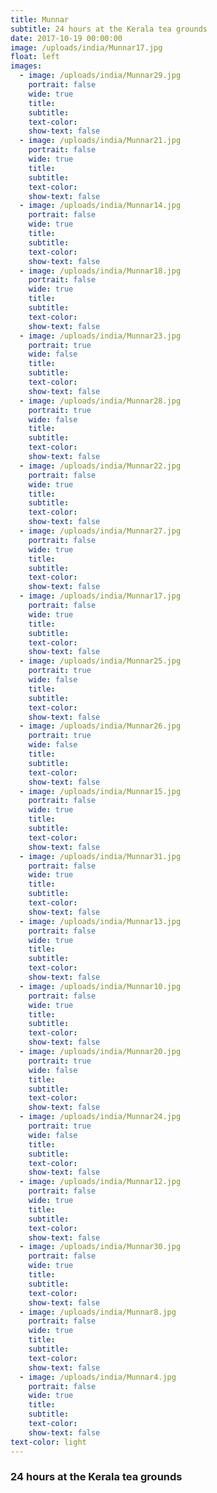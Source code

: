 ```yaml
---
title: Munnar
subtitle: 24 hours at the Kerala tea grounds
date: 2017-10-19 00:00:00
image: /uploads/india/Munnar17.jpg
float: left
images:
  - image: /uploads/india/Munnar29.jpg
    portrait: false
    wide: true
    title:
    subtitle:
    text-color:
    show-text: false
  - image: /uploads/india/Munnar21.jpg
    portrait: false
    wide: true
    title:
    subtitle:
    text-color:
    show-text: false
  - image: /uploads/india/Munnar14.jpg
    portrait: false
    wide: true
    title:
    subtitle:
    text-color:
    show-text: false
  - image: /uploads/india/Munnar18.jpg
    portrait: false
    wide: true
    title:
    subtitle:
    text-color:
    show-text: false
  - image: /uploads/india/Munnar23.jpg
    portrait: true
    wide: false
    title:
    subtitle:
    text-color:
    show-text: false
  - image: /uploads/india/Munnar28.jpg
    portrait: true
    wide: false
    title:
    subtitle:
    text-color:
    show-text: false
  - image: /uploads/india/Munnar22.jpg
    portrait: false
    wide: true
    title:
    subtitle:
    text-color:
    show-text: false
  - image: /uploads/india/Munnar27.jpg
    portrait: false
    wide: true
    title:
    subtitle:
    text-color:
    show-text: false
  - image: /uploads/india/Munnar17.jpg
    portrait: false
    wide: true
    title:
    subtitle:
    text-color:
    show-text: false
  - image: /uploads/india/Munnar25.jpg
    portrait: true
    wide: false
    title:
    subtitle:
    text-color:
    show-text: false
  - image: /uploads/india/Munnar26.jpg
    portrait: true
    wide: false
    title:
    subtitle:
    text-color:
    show-text: false
  - image: /uploads/india/Munnar15.jpg
    portrait: false
    wide: true
    title:
    subtitle:
    text-color:
    show-text: false
  - image: /uploads/india/Munnar31.jpg
    portrait: false
    wide: true
    title:
    subtitle:
    text-color:
    show-text: false
  - image: /uploads/india/Munnar13.jpg
    portrait: false
    wide: true
    title:
    subtitle:
    text-color:
    show-text: false
  - image: /uploads/india/Munnar10.jpg
    portrait: false
    wide: true
    title:
    subtitle:
    text-color:
    show-text: false
  - image: /uploads/india/Munnar20.jpg
    portrait: true
    wide: false
    title:
    subtitle:
    text-color:
    show-text: false
  - image: /uploads/india/Munnar24.jpg
    portrait: true
    wide: false
    title:
    subtitle:
    text-color:
    show-text: false
  - image: /uploads/india/Munnar12.jpg
    portrait: false
    wide: true
    title:
    subtitle:
    text-color:
    show-text: false
  - image: /uploads/india/Munnar30.jpg
    portrait: false
    wide: true
    title:
    subtitle:
    text-color:
    show-text: false
  - image: /uploads/india/Munnar8.jpg
    portrait: false
    wide: true
    title:
    subtitle:
    text-color:
    show-text: false
  - image: /uploads/india/Munnar4.jpg
    portrait: false
    wide: true
    title:
    subtitle:
    text-color:
    show-text: false
text-color: light
---
```



### 24 hours at the Kerala tea grounds